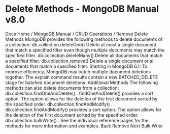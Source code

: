 # Delete Methods - MongoDB Manual v8.0


Docs Home / MongoDB Manual / CRUD Operations / Remove Delete Methods MongoDB provides the following methods to delete documents of a
collection: db.collection.deleteOne() Delete at most a single document that match a specified filter
even though multiple documents may match the specified filter. db.collection.deleteMany() Delete all documents that match a specified filter. db.collection.remove() Delete a single document or all documents that match a specified filter. Starting in MongoDB 6.1: To improve efficiency, MongoDB may batch multiple document deletions
together. The explain command results contain a new BATCHED_DELETE stage for batched document deletions. Additional Methods The following methods can also delete documents from a collection: db.collection.findOneAndDelete() . findOneAndDelete() provides a sort option. The option allows for the deletion of the
first document sorted by the specified order. db.collection.findAndModify() . db.collection.findAndModify() provides a sort option.
The option allows for the deletion of the first document sorted by
the specified order. db.collection.bulkWrite() . See the individual reference pages for the methods for more information
and examples. Back Remove Next Bulk Write
